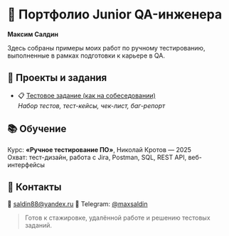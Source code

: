 # 🧪 Портфолио Junior QA-инженера  
**Максим Салдин**

Здесь собраны примеры моих работ по ручному тестированию, выполненные в рамках подготовки к карьере в QA.

## 📂 Проекты и задания
- 📋 [Тестовое задание (как на собеседовании)](test-task.md)  
  *Набор тестов, тест-кейсы, чек-лист, баг-репорт*

## 📚 Обучение
Курс: **«Ручное тестирование ПО»**, Николай Кротов — 2025  
Охват: тест-дизайн, работа с Jira, Postman, SQL, REST API, веб-интерфейсы

## 📩 Контакты
📧 saldin88@yandex.ru
💬 Telegram: [@maxsaldin](https://t.me/maxsaldin)

> Готов к стажировке, удалённой работе и решению тестовых заданий.
